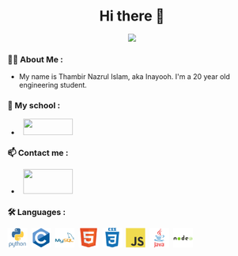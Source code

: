 <h1 align= "center"> Hi there 👋 </h1>
<div align="center">
  <img src="https://media.discordapp.net/attachments/1000863023331811358/1119663965266522132/68747470733a2f2f76697375616c6d6f646f2e636f6d2f77702d636f6e74656e742f75706c6f6164732f323032322f31312f486f772d546f2d53746172742d612d536f6674776172652d446576656c6f7065722d456e67696e6565722d4361726565722e.png" />
</div>

### 🧑‍🎓 About Me :
- My name is Thambir Nazrul Islam, aka Inayooh. I'm a 20 year old engineering student.
### 🏫 My school :
- &nbsp; [<img src="https://www.cfa-afia.com/app/uploads/2022/01/logo-efrei-print-efrei-web.png" width="100" height="33">](https://www.efrei.fr)

### :mailbox: Contact me :
- &nbsp; [<img src="https://logos-marques.com/wp-content/uploads/2021/03/Linkedin-logo.png" width="100" height="50">](https://www.linkedin.com/in/thambir-n-464358221/) 



### :hammer_and_wrench: Languages :

<div>
  <img src="https://raw.githubusercontent.com/devicons/devicon/1119b9f84c0290e0f0b38982099a2bd027a48bf1/icons/python/python-original-wordmark.svg" title="Python" alt="Python" width="40" height="40"/>&nbsp;
  <img src="https://raw.githubusercontent.com/devicons/devicon/1119b9f84c0290e0f0b38982099a2bd027a48bf1/icons/c/c-original.svg" title="C" alt="C" width="40" height="40"/>&nbsp;
  <img src="https://github.com/devicons/devicon/blob/master/icons/mysql/mysql-original-wordmark.svg" title="MySQL"  alt="MySQL" width="40" height="40"/>&nbsp;
  <img src="https://github.com/devicons/devicon/blob/master/icons/html5/html5-original.svg" title="HTML5" alt="HTML" width="40" height="40"/>&nbsp;
  <img src="https://github.com/devicons/devicon/blob/master/icons/css3/css3-plain-wordmark.svg"  title="CSS3" alt="CSS" width="40" height="40"/>&nbsp;
  <img src="https://github.com/devicons/devicon/blob/master/icons/javascript/javascript-original.svg" title="JavaScript" alt="JavaScript" width="40" height="40"/>&nbsp;
  <img src="https://github.com/devicons/devicon/blob/master/icons/java/java-original-wordmark.svg" title="Java" alt="Java" width="40" height="40"/>&nbsp;
  <img src="https://github.com/devicons/devicon/blob/master/icons/nodejs/nodejs-original-wordmark.svg" title="NodeJS" alt="NodeJS" width="40" height="40"/>&nbsp;
</div>



<!--
**Inayooh/Inayooh** is a ✨ _special_ ✨ repository because its `README.md` (this file) appears on your GitHub profile.

Here are some ideas to get you started:

- 🔭 I’m currently working on ...
- 🌱 I’m currently learning ...
- 👯 I’m looking to collaborate on ...
- 🤔 I’m looking for help with ...
- 💬 Ask me about ...
- 📫 How to reach me: ...
- 😄 Pronouns: ...
- ⚡ Fun fact: ...
-->
